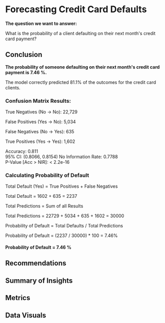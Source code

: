 # Forecasting Credit Card Defaults
**The question we want to answer:** 

What is the probability of a client defaulting on their next month's credit card payment?

## Conclusion 
**The probability of someone defaulting on their next month's credit card payment is 7.46 %.**

The model correctly predicted 81.1% of the outcomes for the credit card clients.

### Confusion Matrix Results:

True Negatives (No → No): 22,729

False Positives (Yes → No): 5,034

False Negatives (No → Yes): 635

True Positives (Yes → Yes): 1,602

Accuracy: 0.811           
95% CI: (0.8066, 0.8154)
No Information Rate: 0.7788          
P-Value [Acc > NIR]: < 2.2e-16 

### Calculating Probability of Default
Total Default (Yes) = True Positives + False Negatives

Total Default = 1602 + 635 = 2237

Total Predictions = Sum of all Results

Total Predictions = 22729 + 5034 + 635 + 1602 = 30000

Probability of Default = Total Defaults / Total Predictions

Probability of Default = (2237 / 30000) * 100 = 7.46%
#### Probability of Default = 7.46 %

## Recommendations


## Summary of Insights

## Metrics

## Data Visuals 
